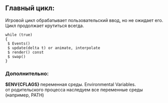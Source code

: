 ## Главный цикл:
Игровой цикл обрабатывает пользовательский ввод, но не ожидает его.
Цикл продолжает крутиться всегда.
```
while (true)
{
 $ Events()
 $ update(delta t) or animate, interpolate
 $ render() const
 $ swap()
}
```

 


### Дополнительно:
<b> $ENV{CFLAGS} </b> 
переменная среды. Environmental Variables.<br> 
от родительского процесса наследуем все переменные среды (например, PATH)<br>


